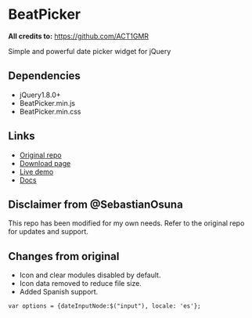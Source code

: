 BeatPicker
==========

**All credits to:** https://github.com/ACT1GMR

Simple and powerful date picker widget for jQuery
## Dependencies
* jQuery1.8.0+
* BeatPicker.min.js
* BeatPicker.min.css

## Links
* [Original repo](https://github.com/ACT1GMR/BeatPicker)
* [Download page](http://act1gmr.github.io/BeatPicker/)
* [Live demo](http://act1gmr.github.io/BeatPicker/demos.html)
* [Docs](http://act1gmr.github.io/BeatPicker/docs.html)

## Disclaimer from @SebastianOsuna
This repo has been modified for my own needs. Refer to the original repo for updates and support.

## Changes from original
* Icon and clear modules disabled by default.
* Icon data removed to reduce file size.
* Added Spanish support.

``` var options = {dateInputNode:$("input"), locale: 'es'}; ```
